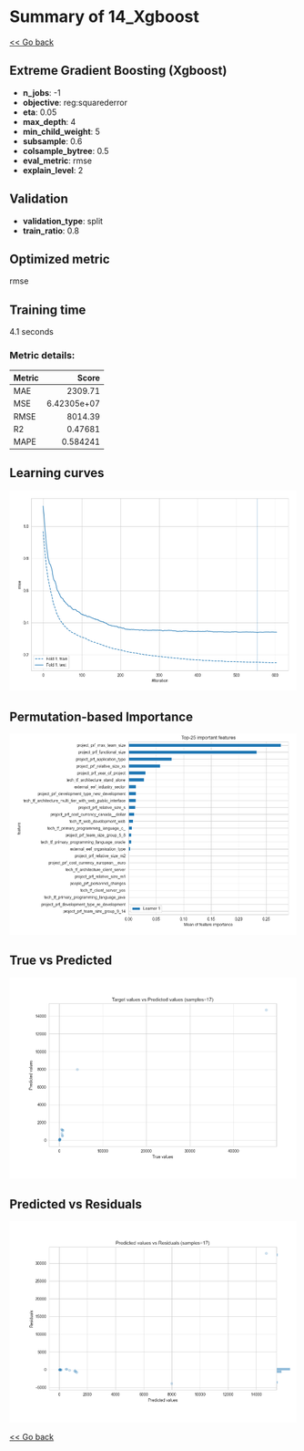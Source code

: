 # Summary of 14_Xgboost

[<< Go back](../README.md)


## Extreme Gradient Boosting (Xgboost)
- **n_jobs**: -1
- **objective**: reg:squarederror
- **eta**: 0.05
- **max_depth**: 4
- **min_child_weight**: 5
- **subsample**: 0.6
- **colsample_bytree**: 0.5
- **eval_metric**: rmse
- **explain_level**: 2

## Validation
 - **validation_type**: split
 - **train_ratio**: 0.8

## Optimized metric
rmse

## Training time

4.1 seconds

### Metric details:
| Metric   |          Score |
|:---------|---------------:|
| MAE      | 2309.71        |
| MSE      |    6.42305e+07 |
| RMSE     | 8014.39        |
| R2       |    0.47681     |
| MAPE     |    0.584241    |



## Learning curves
![Learning curves](learning_curves.png)

## Permutation-based Importance
![Permutation-based Importance](permutation_importance.png)
## True vs Predicted

![True vs Predicted](true_vs_predicted.png)


## Predicted vs Residuals

![Predicted vs Residuals](predicted_vs_residuals.png)



[<< Go back](../README.md)
